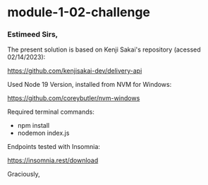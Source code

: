 # module-1-02-challenge

### Estimeed Sirs,

The present solution is based on Kenji Sakai's repository (acessed 02/14/2023):

https://github.com/kenjisakai-dev/delivery-api

Used Node 19 Version, installed from NVM for Windows:

https://github.com/coreybutler/nvm-windows

Required terminal commands:

- npm install
- nodemon index.js

Endpoints tested with Insomnia:

https://insomnia.rest/download

Graciously,
